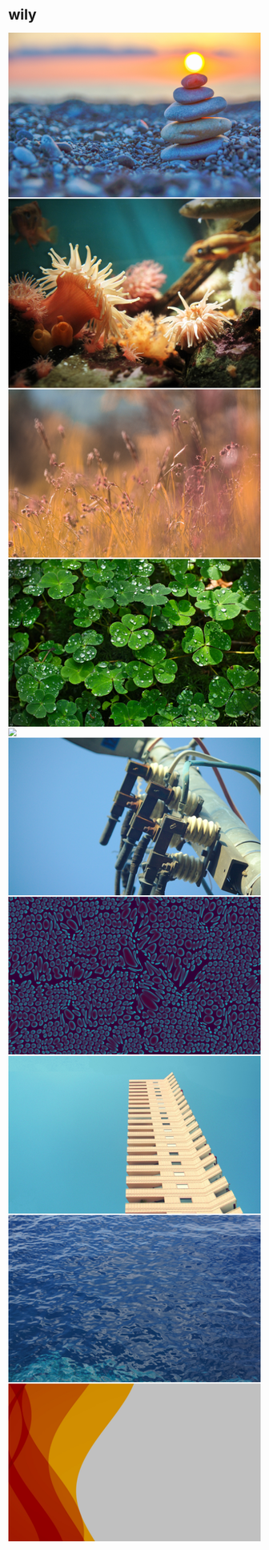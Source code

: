 # wily

<img src="https://raw.githubusercontent.com/azzamsa/ubuntu-wallpapers/refs/heads/master/curated/wily/Tramonto_a_Scalea_by_Renatvs88.jpg">

<img src="https://raw.githubusercontent.com/azzamsa/ubuntu-wallpapers/refs/heads/master/curated/wily/Tranquil_by_Pat_David.jpg">

<img src="https://raw.githubusercontent.com/azzamsa/ubuntu-wallpapers/refs/heads/master/curated/wily/Light_my_fire_evening_sun_by_Dariusz_Duma.jpg">

<img src="https://raw.githubusercontent.com/azzamsa/ubuntu-wallpapers/refs/heads/master/curated/wily/Sitting_Here,_Making_Fun_by_Philipp_Haegi.jpg">

<img src="https://raw.githubusercontent.com/azzamsa/ubuntu-wallpapers/refs/heads/master/curated/wily/Moss_inflorescence_by_carmelo75.jpg">

<img src="https://raw.githubusercontent.com/azzamsa/ubuntu-wallpapers/refs/heads/master/curated/wily/Breaker_by_Lyle_Nel.jpg">

<img src="https://raw.githubusercontent.com/azzamsa/ubuntu-wallpapers/refs/heads/master/curated/wily/Blue_by_dariuskws.jpg">

<img src="https://raw.githubusercontent.com/azzamsa/ubuntu-wallpapers/refs/heads/master/curated/wily/Hotel_by_sarcasmrules2011.jpg">

<img src="https://raw.githubusercontent.com/azzamsa/ubuntu-wallpapers/refs/heads/master/curated/wily/Mediterranean_Sea_by_simosx.jpg">

<img src="https://raw.githubusercontent.com/azzamsa/ubuntu-wallpapers/refs/heads/master/curated/wily/Abstract_Ubuntu_by_Marek_Koteluk.jpg">

